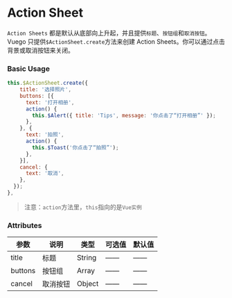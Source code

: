 # Action Sheet

`Action Sheets` 都是默认从底部向上升起，并且提供`标题`、`按钮组`和`取消按钮`。Vuego 只提供`$ActionSheet.create`方法来创建 Action Sheets。你可以通过点击背景或取消按钮来关闭。

### Basic Usage

```js
this.$ActionSheet.create({
    title: '选择照片',
    buttons: [{
      text: '打开相册',
      action() {
        this.$Alert({ title: 'Tips', message: '你点击了“打开相册”' });
      },
    }, {
      text: '拍照',
      action() {
        this.$Toast('你点击了“拍照”');
      },
    }],
    cancel: {
      text: '取消',
    },
  });
},
```

> 注意：`action`方法里，`this`指向的是`Vue实例`

### Attributes

|参数|说明|类型|可选值|默认值|
|----|----|----|----|----|
|title| 标题 | String | —— | —— |
|buttons| 按钮组 | Array | —— | —— |
|cancel| 取消按钮 | Object | —— | —— |


<v-phone hash="action-sheet"></v-phone>
